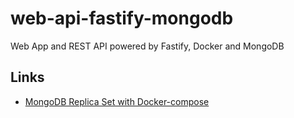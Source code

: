 # web-api-fastify-mongodb

Web App and REST API powered by Fastify, Docker and MongoDB

## Links

- [MongoDB Replica Set with Docker-compose](https://medium.com/@JosephOjo/mongodb-replica-set-with-docker-compose-5ab95c02af0d)
